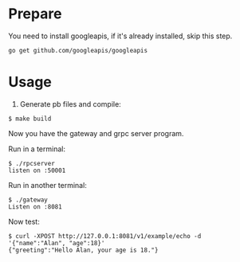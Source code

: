 # Prepare

You need to install googleapis, if it's already installed, skip this step.
```
go get github.com/googleapis/googleapis
```

# Usage

1. Generate pb files and compile:
```
$ make build
```

Now you have the gateway and grpc server program.

Run in a terminal:
```
$ ./rpcserver
listen on :50001
```

Run in another terminal:
```
$ ./gateway 
Listen on :8081
```

Now test:
```
$ curl -XPOST http://127.0.0.1:8081/v1/example/echo -d '{"name":"Alan", "age":18}'
{"greeting":"Hello Alan, your age is 18."}
```